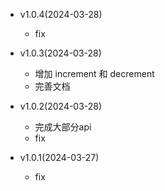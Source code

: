 - v1.0.4(2024-03-28)
    - fix

- v1.0.3(2024-03-28)
    - 增加 increment 和 decrement
    - 完善文档

- v1.0.2(2024-03-28)
    - 完成大部分api
    - fix

- v1.0.1(2024-03-27)
    - fix


